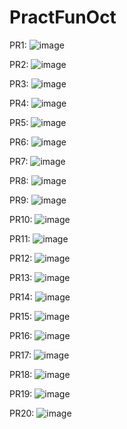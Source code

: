 # PractFunOct

PR1:
![image](https://github.com/user-attachments/assets/2cd088be-0e04-43de-a0a3-9dde81a32e46)

PR2:
![image](https://github.com/user-attachments/assets/708c03e6-4679-4b7d-8dd1-42edc96d5c45)

PR3:
![image](https://github.com/user-attachments/assets/4fa86a65-474c-43f5-9660-ea7954dfc1f1)

PR4:
![image](https://github.com/user-attachments/assets/8421a697-5cf1-4688-a2ce-ed98f1d14858)

PR5:
![image](https://github.com/user-attachments/assets/f49b9f17-810b-41ca-adbe-87a13e5a4f91)

PR6:
![image](https://github.com/user-attachments/assets/713082df-f542-4b3f-9bbe-bcb01db78dfe)

PR7:
![image](https://github.com/user-attachments/assets/7a1cf32e-1f0f-4b65-84ba-c4c76b3e97fc)

PR8:
![image](https://github.com/user-attachments/assets/db11c751-0dbd-4d90-b242-f54b87be9026)

PR9:
![image](https://github.com/user-attachments/assets/4a202fbc-bb72-46cb-9ff1-1ccd8dac9413)

PR10:
![image](https://github.com/user-attachments/assets/c71329d8-df66-418a-83b5-1b722097cac3)

PR11:
![image](https://github.com/user-attachments/assets/09a78496-1e4e-4a61-98af-ae04508c047a)

PR12:
![image](https://github.com/user-attachments/assets/c910dddf-6751-45a2-b448-de5b0a5254c7)

PR13:
![image](https://github.com/user-attachments/assets/73f13e17-b03b-49e7-9c04-02929e3f0379)

PR14:
![image](https://github.com/user-attachments/assets/2de7d0a9-82f3-45f2-ae5e-dba8bfc0b15b)

PR15:
![image](https://github.com/user-attachments/assets/245fc291-f4e8-4dec-bfdb-44c7283cb00f)

PR16:
![image](https://github.com/user-attachments/assets/b0198941-a6fd-4ed0-89ef-886e4ab08407)

PR17:
![image](https://github.com/user-attachments/assets/c2c15270-ce97-45bb-8e1e-77a177f9abb3)

PR18:
![image](https://github.com/user-attachments/assets/a9ee723b-ef14-4fac-b575-07c5dbef2c9e)

PR19:
![image](https://github.com/user-attachments/assets/c7e83b15-ba83-43df-ab1c-36a0a0af2796)

PR20:
![image](https://github.com/user-attachments/assets/586b9f83-8085-434a-bffe-8fc5e368bf4a)
